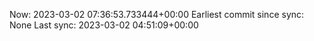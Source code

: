 Now: 2023-03-02 07:36:53.733444+00:00 Earliest commit since sync: None Last sync: 2023-03-02 04:51:09+00:00
